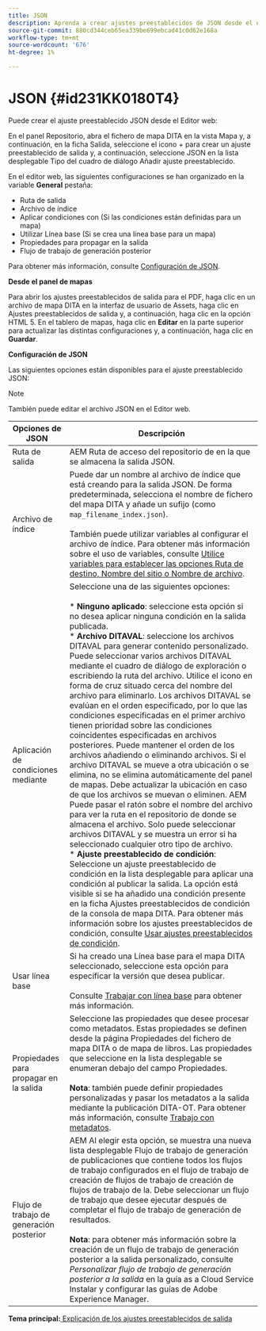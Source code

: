 ```yaml
---
title: JSON
description: Aprenda a crear ajustes preestablecidos de JSON desde el editor web y el panel de mapas. AEM Configure el ajuste preestablecido de salida JSON en las guías del.
source-git-commit: 880cd344ceb65ea339be699ebcad41c0d62e168a
workflow-type: tm+mt
source-wordcount: '676'
ht-degree: 1%

---
```


# JSON {#id231KK0180T4}

Puede crear el ajuste preestablecido JSON desde el Editor web:

En el panel Repositorio, abra el fichero de mapa DITA en la vista Mapa y, a continuación, en la ficha Salida, seleccione el icono + para crear un ajuste preestablecido de salida y, a continuación, seleccione JSON en la lista desplegable Tipo del cuadro de diálogo Añadir ajuste preestablecido.

En el editor web, las siguientes configuraciones se han organizado en la variable **General** pestaña:

- Ruta de salida
- Archivo de índice
- Aplicar condiciones con \(Si las condiciones están definidas para un mapa\)
- Utilizar Línea base \(Si se crea una línea base para un mapa\)
- Propiedades para propagar en la salida
- Flujo de trabajo de generación posterior

Para obtener más información, consulte [Configuración de JSON](#id231KJA00REJ).

**Desde el panel de mapas**

Para abrir los ajustes preestablecidos de salida para el PDF, haga clic en un archivo de mapa DITA en la interfaz de usuario de Assets, haga clic en Ajustes preestablecidos de salida y, a continuación, haga clic en la opción HTML 5. En el tablero de mapas, haga clic en **Editar** en la parte superior para actualizar las distintas configuraciones y, a continuación, haga clic en **Guardar**.

**Configuración de JSON**

Las siguientes opciones están disponibles para el ajuste preestablecido JSON:

>[!NOTE]
>
> También puede editar el archivo JSON en el Editor web.

| Opciones de JSON | Descripción |
| --- | --- |
| Ruta de salida | AEM Ruta de acceso del repositorio de en la que se almacena la salida JSON. |
| Archivo de índice | Puede dar un nombre al archivo de índice que está creando para la salida JSON. De forma predeterminada, selecciona el nombre de fichero del mapa DITA y añade un sufijo (como `map_filename_index.json`).<br><br>También puede utilizar variables al configurar el archivo de índice. Para obtener más información sobre el uso de variables, consulte [Utilice variables para establecer las opciones Ruta de destino, Nombre del sitio o Nombre de archivo](generate-output-use-variables.md#id18BUG70K05Z). |
| Aplicación de condiciones mediante | Seleccione una de las siguientes opciones:<br><br>* **Ninguno aplicado**: seleccione esta opción si no desea aplicar ninguna condición en la salida publicada.<br>* **Archivo DITAVAL**: seleccione los archivos DITAVAL para generar contenido personalizado. Puede seleccionar varios archivos DITAVAL mediante el cuadro de diálogo de exploración o escribiendo la ruta del archivo. Utilice el icono en forma de cruz situado cerca del nombre del archivo para eliminarlo. Los archivos DITAVAL se evalúan en el orden especificado, por lo que las condiciones especificadas en el primer archivo tienen prioridad sobre las condiciones coincidentes especificadas en archivos posteriores. Puede mantener el orden de los archivos añadiendo o eliminando archivos. Si el archivo DITAVAL se mueve a otra ubicación o se elimina, no se elimina automáticamente del panel de mapas. Debe actualizar la ubicación en caso de que los archivos se muevan o eliminen. AEM Puede pasar el ratón sobre el nombre del archivo para ver la ruta en el repositorio de donde se almacena el archivo. Solo puede seleccionar archivos DITAVAL y se muestra un error si ha seleccionado cualquier otro tipo de archivo.<br>* **Ajuste preestablecido de condición**: Seleccione un ajuste preestablecido de condición en la lista desplegable para aplicar una condición al publicar la salida. La opción está visible si se ha añadido una condición presente en la ficha Ajustes preestablecidos de condición de la consola de mapa DITA. Para obtener más información sobre los ajustes preestablecidos de condición, consulte [Usar ajustes preestablecidos de condición](generate-output-use-condition-presets.md#id1825FL004PN). |
| Usar línea base | Si ha creado una Línea base para el mapa DITA seleccionado, seleccione esta opción para especificar la versión que desea publicar.<br><br>Consulte [Trabajar con línea base](generate-output-use-baseline-for-publishing.md#id1825FI0J0PF) para obtener más información. |
| Propiedades para propagar en la salida | Seleccione las propiedades que desee procesar como metadatos. Estas propiedades se definen desde la página Propiedades del fichero de mapa DITA o de mapa de libros. Las propiedades que seleccione en la lista desplegable se enumeran debajo del campo Propiedades.<br><br>**Nota**: también puede definir propiedades personalizadas y pasar los metadatos a la salida mediante la publicación DITA-OT. Para obtener más información, consulte [Trabajo con metadatos](metadata-dita.md#id21BJ00QD0XA). |
| Flujo de trabajo de generación posterior | AEM Al elegir esta opción, se muestra una nueva lista desplegable Flujo de trabajo de generación de publicaciones que contiene todos los flujos de trabajo configurados en el flujo de trabajo de creación de flujos de trabajo de creación de flujos de trabajo de la. Debe seleccionar un flujo de trabajo que desee ejecutar después de completar el flujo de trabajo de generación de resultados.<br><br>**Nota**: para obtener más información sobre la creación de un flujo de trabajo de generación posterior a la salida personalizado, consulte _Personalizar flujo de trabajo de generación posterior a la salida_ en la guía as a Cloud Service Instalar y configurar las guías de Adobe Experience Manager. |

**Tema principal:**[ Explicación de los ajustes preestablecidos de salida](generate-output-understand-presets.md)
